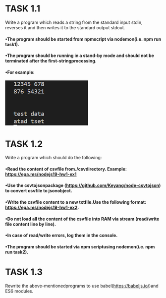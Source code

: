 # TASK 1.1

Write a program which reads a string from the standard input stdin, reverses it and then writes it to the standard output stdout.

#### •The program should be started from npmscript via nodemon(i.e. npm run task1).

#### •The program should be running in a stand-by mode and should not be terminated after the first-stringprocessing.

#### •For example:
![img.png](global/images/img.png)

# TASK 1.2

Write a program which should do the following:

#### •Read the content of csvfile from./csvdirectory. Example: https://epa.ms/nodejs19-hw1-ex1

#### •Use the csvtojsonpackage (https://github.com/Keyang/node-csvtojson) to convert csvfile to jsonobject.

#### •Write the csvfile content to a new txtfile.Use the following format: https://epa.ms/nodejs19-hw1-ex2.

#### •Do not load all the content of the csvfile into RAM via stream (read/write file content line by line).

#### •In case of read/write errors, log them in the console.

#### •The program should be started via npm scriptusing nodemon(i.e. npm run task2).

# TASK 1.3

Rewrite the above-mentionedprograms to use babel(https://babeljs.io/)and ES6 modules.